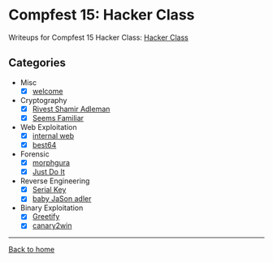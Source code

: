 # Compfest 15: Hacker Class
Writeups for Compfest 15 Hacker Class: [Hacker Class](https://ctf.compfest.id/)

## Categories
- Misc
  - [X] [welcome](Misc/welcome.md)
- Cryptography
  - [X] [Rivest Shamir Adleman](Cryptography/Rivest%20Shamir%20Adleman.md)
  - [X] [Seems Familiar](Cryptography/Seems%20Familiar.md)
- Web Exploitation
  - [X] [internal web](Web%20Exploitation/internal%20web.md)
  - [X] [best64](Web%20Exploitation/best64.md)
- Forensic
  - [X] [morphgura](Forensic/morphgura.md)
  - [X] [Just Do It](Forensic/Just%20Do%20It.md)
- Reverse Engineering
  - [X] [Serial Key](Reverse%20Engineering/Serial%20Key.md)
  - [X] [baby JaSon adler](Reverse%20Engineering/baby%20JaSon%20adler.md)
- Binary Exploitation
  - [X] [Greetify](Binary%20Exploitation/Greetify.md)
  - [X] [canary2win](Binary%20Exploitation/canary2win.md)

---
[Back to home](../../../README.md)